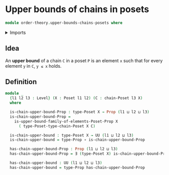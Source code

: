 # Upper bounds of chains in posets

```agda
module order-theory.upper-bounds-chains-posets where
```

<details><summary>Imports</summary>

```agda
open import foundation.existential-quantification
open import foundation.universe-levels

open import foundation-core.function-types
open import foundation-core.propositions

open import order-theory.chains-posets
open import order-theory.posets
open import order-theory.upper-bounds-posets
```

</details>

## Idea

An **upper bound** of a chain `C` in a poset `P` is an element `x` such that for
every element `y` in `C`, `y ≤ x` holds.

## Definition

```agda
module _
  {l1 l2 l3 : Level} (X : Poset l1 l2) (C : chain-Poset l3 X)
  where

  is-chain-upper-bound-Prop : type-Poset X → Prop (l1 ⊔ l2 ⊔ l3)
  is-chain-upper-bound-Prop =
    is-upper-bound-family-of-elements-Poset-Prop X
      ( type-Poset-type-chain-Poset X C)

  is-chain-upper-bound : type-Poset X → UU (l1 ⊔ l2 ⊔ l3)
  is-chain-upper-bound = type-Prop ∘ is-chain-upper-bound-Prop

  has-chain-upper-bound-Prop : Prop (l1 ⊔ l2 ⊔ l3)
  has-chain-upper-bound-Prop = ∃ (type-Poset X) is-chain-upper-bound-Prop

  has-chain-upper-bound : UU (l1 ⊔ l2 ⊔ l3)
  has-chain-upper-bound = type-Prop has-chain-upper-bound-Prop
```
